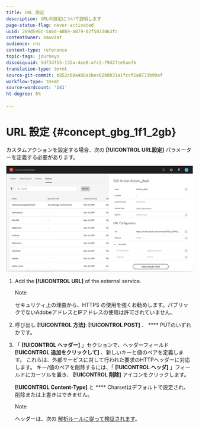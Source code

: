 ```yaml
---
title: URL 設定
description: URLの設定について説明します
page-status-flag: never-activated
uuid: 269d590c-5a6d-40b9-a879-02f5033863fc
contentOwner: sauviat
audience: rns
content-type: reference
topic-tags: journeys
discoiquuid: 5df34f55-135a-4ea8-afc2-f9427ce5ae7b
translation-type: tm+mt
source-git-commit: b852c08a488a1bec02b8b31a1fccf1a8773b99af
workflow-type: tm+mt
source-wordcount: '141'
ht-degree: 8%

---
```



# URL 設定 {#concept_gbg_1f1_2gb}

カスタムアクションを設定する場合、次の **[!UICONTROL URL設定]** パラメーターを定義する必要があります。

![](../assets/journeyurlconfiguration.png)

1. Add the **[!UICONTROL URL]** of the external service.

   >[!NOTE]
   >
   >セキュリティ上の理由から、HTTPS の使用を強くお勧めします。パブリックでないAdobeアドレスとIPアドレスの使用は許可されていません。

1. 呼び出し **[!UICONTROL 方法]**: **[!UICONTROL POST]** 、 **** PUTのいずれかです。
1. 「 **[!UICONTROL ヘッダー]** 」セクションで、ヘッダーフィールド **[!UICONTROL 追加をクリックして]** 、新しいキーと値のペアを定義します。 これらは、外部サービスに対して行われた要求のHTTPヘッダーに対応します。 キー/値のペアを削除するには、「 **[!UICONTROL ヘッダ]** 」フィールドにカーソルを置き、 **[!UICONTROL 削除]** アイコンをクリックします。

   **[!UICONTROL Content-Type]** と **** Charsetはデフォルトで設定され、削除または上書きはできません。

   >[!NOTE]
   >
   >ヘッダーは、次の [解析ルールに従って検証されます](https://tools.ietf.org/html/rfc7230#section-3.2.4)。
